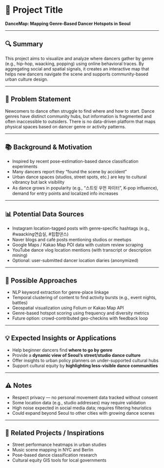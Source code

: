 # 🧠 Project Title  
**DanceMap: Mapping Genre-Based Dancer Hotspots in Seoul**

---

## 🔍 Summary  
This project aims to visualize and analyze where dancers gather by genre (e.g., hip-hop, waacking, popping) using online behavioral traces. By aggregating social and spatial signals, it creates an interactive map that helps new dancers navigate the scene and supports community-based urban culture design.

---

## 🎯 Problem Statement  
Newcomers to dance often struggle to find where and how to start. Dance genres have distinct community hubs, but information is fragmented and often inaccessible to outsiders. There is no data-driven platform that maps physical spaces based on dancer genre or activity patterns.

---

## 📚 Background & Motivation  
- Inspired by recent pose-estimation-based dance classification experiments  
- Many dancers report they “found the scene by accident”  
- Urban dance spaces (studios, street spots, etc.) are key to cultural vibrancy but lack visibility  
- As dance grows in popularity (e.g., “스트릿 우먼 파이터”, K-pop influence), demand for entry points and localized info increases

---

## 📊 Potential Data Sources  
- Instagram location-tagged posts with genre-specific hashtags (e.g., #waacking연습실, #힙합댄스)  
- Naver blogs and café posts mentioning studios or meetups  
- Google Maps / Kakao Map POI data with custom review scraping  
- YouTube dance vlog location mentions (with transcript or description mining)  
- Optional: user-submitted dancer location diaries (anonymized)

---

## 🧪 Possible Approaches  
- NLP keyword extraction for genre-place linkage  
- Temporal clustering of content to find activity bursts (e.g., event nights, battles)  
- Geospatial visualization using Folium or Kakao Map API  
- Genre-based hotspot scoring using frequency and diversity metrics  
- Future option: crowd-contributed geo-checkins with feedback loop

---

## 💡 Expected Insights or Applications  
- Help beginner dancers find **where to go by genre**  
- Provide a **dynamic view of Seoul’s street/studio dance culture**  
- Offer insights to urban policy planners on under-supported cultural hubs  
- Support cultural equity by **highlighting less-visible dance communities**

---

## ⚠️ Notes  
- Respect privacy — no personal movement data tracked without consent  
- Some location data (e.g., studio addresses) may require validation  
- High noise expected in social media data; requires filtering heuristics  
- Could expand beyond Seoul to other cities with growing dance scenes

---

## 🔗 Related Projects / Inspirations  
- Street performance heatmaps in urban studies  
- Music scene mapping in NYC and Berlin  
- Pose-based dance classification research  
- Cultural equity GIS tools for local governments
